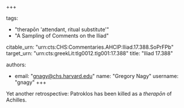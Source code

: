 +++

tags:
- "therapōn &#39;attendant, ritual substitute&#39;"
- "A Sampling of Comments on the Iliad"

citable_urn: "urn:cts:CHS:Commentaries.AHCIP:Iliad.17.388.SoPrFPb"
target_urn: "urn:cts:greekLit:tlg0012.tlg001:17.388"
title: "Iliad 17.388"

authors:
- email: "gnagy@chs.harvard.edu"
  name: "Gregory Nagy"
  username: "gnagy"
+++

<p>Yet another retrospective: Patroklos has been killed as a <em>therapōn</em> of Achilles.  </p>